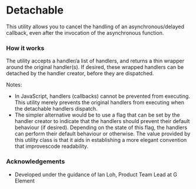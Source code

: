 # Detachable
This utility allows you to cancel the handling of an asynchronous/delayed callback, even after the invocation of the asynchronous function.

### How it works
The utility accepts a handler/a list of handlers, and returns a thin wrapper around the original handler(s). If desired, these wrapped handlers can be detached by the handler creator, before they are dispatched. 

Notes: 
- In JavaScript, handlers (callbacks) cannot be prevented from executing. This utility merely prevents the original handlers from executing when the detachable handlers dispatch.
- The simpler alternative would be to use a flag that can be set by the handler creator to indicate that the handlers should prevent their default behaviour (if desired). Depending on the state of this flag, the handlers can perform their default behaviour or otherwise. The value provided by this utility class is that it aids in establishing a more elegant convention that improvescode readability. 

### Acknowledgements
- Developed under the guidance of Ian Loh, Product Team Lead at G Element 
